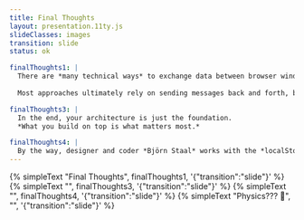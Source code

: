 ```yaml
---
title: Final Thoughts
layout: presentation.11ty.js
slideClasses: images
transition: slide
status: ok

finalThoughts1: |
  There are *many technical ways* to exchange data between browser windows — from direct messaging with postMessage to reactive broadcasting with BroadcastChannel, or even shared background logic via SharedWorker. 
  
  Most approaches ultimately rely on sending messages back and forth, but *the real challenge* lies in crafting a *meaningful design concept* around that connection.

finalThoughts3: |
  In the end, your architecture is just the foundation.
  *What you build on top is what matters most.*

finalThoughts4: |
  By the way, designer and coder *Björn Staal* works with the *localStorage-based approach* — showing that even the simplest mechanisms can lead to compelling, interactive experiences if paired with a strong idea.
---
```



{% simpleText "Final Thoughts", finalThoughts1, '{"transition":"slide"}'  %}
{% simpleText "", finalThoughts3, '{"transition":"slide"}'  %}
{% simpleText "", finalThoughts4, '{"transition":"slide"}'  %}
{% simpleText "Physics??? 🧐", "", '{"transition":"slide"}'  %}




